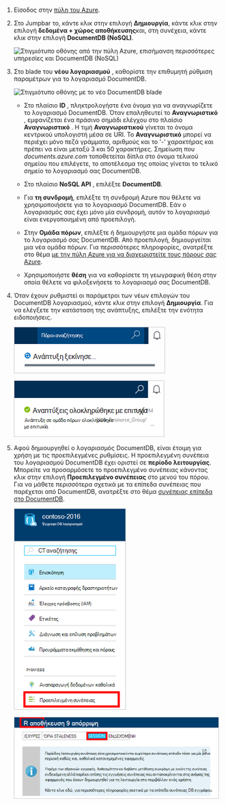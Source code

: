 1.  Είσοδος στην [πύλη του Azure](https://portal.azure.com/).
2.  Στο Jumpbar το, κάντε κλικ στην επιλογή **Δημιουργία**, κάντε κλικ στην επιλογή **δεδομένα + χώρος αποθήκευσης**και, στη συνέχεια, κάντε κλικ στην επιλογή **DocumentDB (NoSQL)**.

    ![Στιγμιότυπο οθόνης από την πύλη Azure, επισήμανση περισσότερες υπηρεσίες και DocumentDB (NoSQL)](./media/documentdb-create-dbaccount/create-nosql-db-databases-json-tutorial-1.png)  

3. Στο blade του **νέου λογαριασμού** , καθορίστε την επιθυμητή ρύθμιση παραμέτρων για το λογαριασμό DocumentDB.

    ![Στιγμιότυπο οθόνης με το νέο DocumentDB blade](./media/documentdb-create-dbaccount/create-nosql-db-databases-json-tutorial-2.png)

    - Στο πλαίσιο **ID** , πληκτρολογήστε ένα όνομα για να αναγνωρίζετε το λογαριασμό DocumentDB.  Όταν επαληθευτεί το **Αναγνωριστικό** , εμφανίζεται ένα πράσινο σημάδι ελέγχου στο πλαίσιο **Αναγνωριστικό** . Η τιμή **Αναγνωριστικού** γίνεται το όνομα κεντρικού υπολογιστή μέσα σε URI. Το **Αναγνωριστικό** μπορεί να περιέχει μόνο πεζά γράμματα, αριθμούς και το '-' χαρακτήρας και πρέπει να είναι μεταξύ 3 και 50 χαρακτήρες. Σημείωση που *documents.azure.com* τοποθετείται δίπλα στο όνομα τελικού σημείου που επιλέγετε, το αποτέλεσμα της οποίας γίνεται το τελικό σημείο το λογαριασμό σας DocumentDB.

    - Στο πλαίσιο **NoSQL API** , επιλέξτε **DocumentDB**.  

    - Για **τη συνδρομή**, επιλέξτε τη συνδρομή Azure που θέλετε να χρησιμοποιήσετε για το λογαριασμό DocumentDB. Εάν ο λογαριασμός σας έχει μόνο μία συνδρομή, αυτόν το λογαριασμό είναι ενεργοποιημένη από προεπιλογή.

    - Στην **Ομάδα πόρων**, επιλέξτε ή δημιουργήστε μια ομάδα πόρων για το λογαριασμό σας DocumentDB.  Από προεπιλογή, δημιουργείται μια νέα ομάδα πόρων. Για περισσότερες πληροφορίες, ανατρέξτε στο θέμα [με την πύλη Azure για να διαχειριστείτε τους πόρους σας Azure](../articles/azure-portal/resource-group-portal.md).

    - Χρησιμοποιήστε **θέση** για να καθορίσετε τη γεωγραφική θέση στην οποία θέλετε να φιλοξενήσετε το λογαριασμό σας DocumentDB. 

4.  Όταν έχουν ρυθμιστεί οι παράμετροι των νέων επιλογών του DocumentDB λογαριασμού, κάντε κλικ στην επιλογή **Δημιουργία**. Για να ελέγξετε την κατάσταση της ανάπτυξης, επιλέξτε την ενότητα ειδοποιήσεις.  

    ![Γρήγορη δημιουργία βάσεων δεδομένων - στιγμιότυπο οθόνης από την ενότητα ειδοποιήσεις, που δείχνει ότι ο λογαριασμός DocumentDB που δημιουργείται](./media/documentdb-create-dbaccount/create-nosql-db-databases-json-tutorial-4.png)  

    ![Στιγμιότυπο οθόνης από την ενότητα ειδοποιήσεις, που δείχνει ότι ο λογαριασμός DocumentDB δημιουργήθηκε με επιτυχία και αναπτυχθεί σε μια ομάδα πόρων - ειδοποίηση εκπαιδευτικών ηλεκτρονική βάση δεδομένων](./media/documentdb-create-dbaccount/create-nosql-db-databases-json-tutorial-5.png)

5.  Αφού δημιουργηθεί ο λογαριασμός DocumentDB, είναι έτοιμη για χρήση με τις προεπιλεγμένες ρυθμίσεις. Η προεπιλεγμένη συνέπεια του λογαριασμού DocumentDB έχει οριστεί σε **περίοδο λειτουργίας**.  Μπορείτε να προσαρμόσετε το προεπιλεγμένο συνέπειας κάνοντας κλικ στην επιλογή **Προεπιλεγμένο συνέπειας** στο μενού του πόρου. Για να μάθετε περισσότερα σχετικά με τα επίπεδα συνέπειας που παρέχεται από DocumentDB, ανατρέξτε στο θέμα [συνέπειας επίπεδα στο DocumentDB](../articles/documentdb/documentdb-consistency-levels.md).

    ![Στιγμιότυπο οθόνης από την ομάδα πόρων blade - αρχίστε ανάπτυξη εφαρμογών](./media/documentdb-create-dbaccount/create-nosql-db-databases-json-tutorial-6.png)  

    ![Στιγμιότυπο οθόνης από το επίπεδο συνέπειας blade - συνέπειας περιόδου λειτουργίας](./media/documentdb-create-dbaccount/create-nosql-db-databases-json-tutorial-7.png)  

[How to: Create a DocumentDB account]: #Howto
[Next steps]: #NextSteps
[documentdb-manage]:../articles/documentdb/documentdb-manage.md
